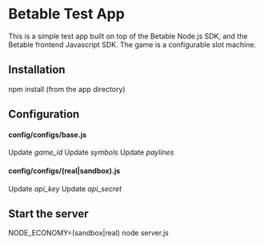 Betable Test App
===================

This is a simple test app built on top of the Betable Node.js SDK, and the Betable frontend Javascript SDK.
The game is a configurable slot machine.


Installation
------------
npm install (from the app directory)


Configuration
------------

#### config/configs/base.js

Update *game_id*
Update *symbols*
Update *paylines*

#### config/configs/(real|sandbox).js

Update *api_key*
Update *api_secret*

Start the server
------------
NODE_ECONOMY=(sandbox|real) node server.js